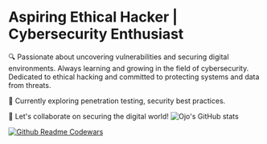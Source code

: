 # Aspiring Ethical Hacker | Cybersecurity Enthusiast

🔍 Passionate about uncovering vulnerabilities and securing digital environments. Always learning and growing in the field of cybersecurity. Dedicated to ethical hacking and committed to protecting systems and data from threats.

🚀 Currently exploring penetration testing, security best practices.

🔧 Let's collaborate on securing the digital world!
![Ojo's GitHub stats](https://github-readme-stats.vercel.app/api?username=ojo5&show_icons=true&theme=radical)

[![Github Readme Codewars](https://codewars-stats-ignacio-cuadra.vercel.app/?username=h4yy)](https://github.com/h4yy/-codewars)
